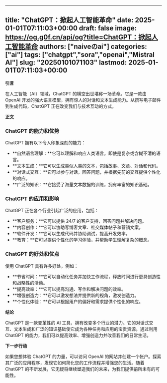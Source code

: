 
---
title: "ChatGPT：掀起人工智能革命"
date: 2025-01-01T07:11:03+00:00
draft: false
image: https://og.g0f.cn/api/og?title=ChatGPT：掀起人工智能革命
authors: ["naiveのai"]
categories: ["ai"]
tags: ["chatgpt","sora","openai","Mistral AI"]
slug: "20250101071103"
lastmod: 2025-01-01T07:11:03+00:00
---
**引言**

在人工智能（AI）领域，ChatGPT 的横空出世堪称一场革命。它是一款由 OpenAI 开发的强大语言模型，拥有惊人的对话和文本生成能力。从撰写电子邮件到生成代码，ChatGPT 正在改变我们与技术互动的方式。

**正文**

### ChatGPT 的能力和优势

ChatGPT 拥有以下令人印象深刻的能力：

* **自然语言理解：**它可以理解和响应人类语言，即使是复杂或含糊不清的语言。
* **文本生成：**它可以生成类似人类的文本，包括故事、文章、对话和代码。
* **对话式交互：**它可以参与对话，回答问题，并根据先前的交互提供个性化的响应。
* **广泛的知识：**它接受了海量文本数据的训练，拥有丰富的知识基础。

### ChatGPT 的应用和影响

ChatGPT 正在各个行业引起广泛的应用，包括：

* **客户服务：**它可以提供 24/7 的客户支持，回答问题并解决问题。
* **内容创作：**它可以协助写博客文章、社交媒体帖子和营销文案。
* **软件开发：**它可以生成代码并协助调试，提高开发效率。
* **教育：**它可以提供个性化的学习体验，并帮助学生理解复杂的概念。

### ChatGPT 的好处和优点

使用 ChatGPT 具有许多好处，例如：

* **节省时间：**它可以自动化任务并加快工作流程，释放时间进行更具创造性和战略性的活动。
* **提高效率：**它可以提高沟通、写作和解决问题的效率。
* **增强创造力：**它可以激发想法并提供新的视角，激发创造力。
* **个性化体验：**它可以根据用户的偏好和需求提供个性化的响应。

**结论**

ChatGPT 是一款变革性的 AI 工具，拥有改变多个行业的潜力。它的对话式交互、文本生成和广泛的知识基础使它成为各种任务和应用的宝贵资源。通过利用 ChatGPT 的能力，我们可以提高效率、增强创造力并改善我们的日常生活。

**下一步行动**

如果您想体验 ChatGPT 的力量，可以访问 OpenAI 的网站并创建一个帐户。探索其广泛的应用程序，发现它如何简化您的工作流程并增强您的生活。随着 ChatGPT 的不断发展，它无疑将继续塑造我们的未来，为我们提供前所未有的可能性。